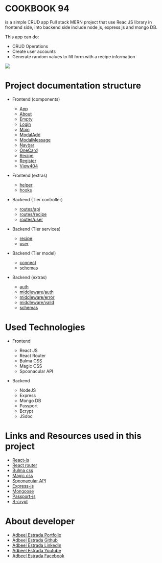 # COOKBOOK 94
is a simple CRUD app Full stack MERN project that use Reac JS library in frontend side, into backend side include node js, express js and mongo DB.

This app can do:
- CRUD Operations
- Create user accounts
- Generate random values to fill form with a recipe information

![](/static/img/readme.png)

# Project documentation structure
- Frontend (components)
  - [App](/static/doc/About.html)
  - [About](/static/doc/App.html)
  - [Empty](/static/doc/Empty.html)
  - [Login](/static/doc/Login.html)
  - [Main](/static/doc/Main.html)
  - [ModalAdd](/static/doc/ModalAdd.html)
  - [ModalMessage](/static/doc/ModalMessage.html)
  - [Navbar](/static/doc/Navbar.html)
  - [OneCard](/static/doc/OneCard.html)
  - [Recipe](/static/doc/Recipe.html)
  - [Register](/static/doc/Register.html)
  - [View404](/static/doc/View404.html)

- Frontend (extras)
  - [helper](/static/doc/view_helper.html)
  - [hooks](/static/doc/view_hooks.html)


- Backend (Tier controller)
  - [routes/api](/static/doc/route_api.html)
  - [routes/recipe](/static/doc/route_recipe.html)
  - [routes/user](/static/doc/route_user.html)

- Backend (Tier services)
  - [recipe](/static/doc/service_recipe.html)
  - [user](/static/doc/service_user.html)

- Backend (Tier model)
  - [connect](/static/doc/model_connect.html)
  - [schemas](/static/doc/model_schemas.html)

- Backend (extras)
  - [auth](/static/doc/util_auth.html)
  - [middleware/auth](/static/doc/util_middleware_auth.html)
  - [middleware/error](/static/doc/util_middleware_error.html)
  - [middleware/valid](/static/doc/util_middleware_valid.html)
  - [schemas](/static/doc/util_schemas.html)

# Used Technologies
- Frontend
  - React JS
  - React Router
  - Bulma CSS
  - Magic CSS
  - Spoonacular API

- Backend
  - NodeJS
  - Express
  - Mongo DB
  - Passport
  - Bcrypt
  - JSdoc

# Links and Resources used in this project
- [React-js](https://reactjs.org)
- [React router](https://reactrouter.com/web/guides/quick-start)
- [Bulma css](https://bulma.io)
- [Magic css](https://www.minimamente.com/project/magic)
- [Spoonacular API](https://spoonacular.com/food-api)
- [Express-js](https://expressjs.com)
- [Mongoose](https://mongoosejs.com)
- [Passport-js](http://www.passportjs.org)
- [B-crypt](https://www.npmjs.com/package/bcrypt)

# About developer
- [Adbeel Estrada Portfolio](https://eadbeel94.web.app/)
- [Adbeel Estrada Github](https://github.com/eadbeel94?tab=repositories)
- [Adbeel Estrada Linkedin](https://www.linkedin.com/in/adbeel-estrada-9a332b181/)
- [Adbeel Estrada Youtube](https://www.youtube.com/channel/UCKpR_x5WgtNCXx0oE2GuNag)
- [Adbeel Estrada Facebook](https://www.facebook.com/Z1K3C)